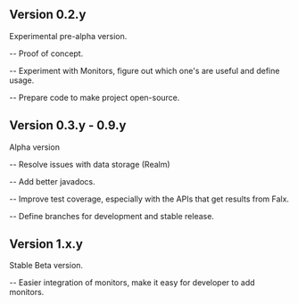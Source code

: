 ## Version 0.2.y
Experimental pre-alpha version.

-- Proof of concept.

-- Experiment with Monitors, figure out which one's are useful and define usage.

-- Prepare code to make project open-source.


## Version 0.3.y - 0.9.y
Alpha version

-- Resolve issues with data storage (Realm)

-- Add better javadocs.

-- Improve test coverage, especially with the APIs that get results from Falx.

-- Define branches for development and stable release.


## Version 1.x.y
Stable Beta version.

-- Easier integration of monitors, make it easy for developer to add monitors.

